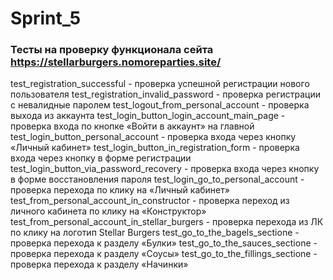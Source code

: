 # Sprint_5

### Тесты на проверку функционала сейта https://stellarburgers.nomoreparties.site/

test_registration_successful - проверка успешной регистрации нового пользователя
test_registration_invalid_password - проверка регистрации с невалидные паролем
test_logout_from_personal_account - проверка выхода из аккаунта
test_login_button_login_account_main_page - проверка входа по кнопке «Войти в аккаунт» на главной
test_login_button_personal_account - проверка входа через кнопку «Личный кабинет»
test_login_button_in_registration_form - проверка входа через кнопку в форме регистрации
test_login_button_via_password_recovery - проверка входа через кнопку в форме восстановления пароля
test_login_go_to_personal_account - проверка перехода по клику на «Личный кабинет»
test_from_personal_account_in_constructor - проверка переход из личного кабинета по клику на «Конструктор»
test_from_personal_account_in_stellar_burgers - проверка перехода из ЛК по клику на логотип Stellar Burgers
test_go_to_the_bagels_sectione - проверка перехода к разделу «Булки»
test_go_to_the_sauces_sectione - проверка перехода к разделу «Соусы»
test_go_to_the_fillings_sectione - проверка перехода к разделу «Начинки»